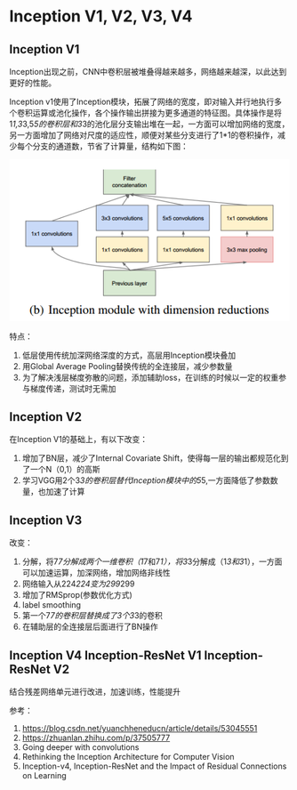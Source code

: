 # Inception V1, V2, V3, V4

## Inception V1

Inception出现之前，CNN中卷积层被堆叠得越来越多，网络越来越深，以此达到更好的性能。

Inception v1使用了Inception模块，拓展了网络的宽度，即对输入并行地执行多个卷积运算或池化操作，各个操作输出拼接为更多通道的特征图。具体操作是将1*1,3*3,5*5的卷积层和3*3的池化层分支输出堆在一起，一方面可以增加网络的宽度，另一方面增加了网络对尺度的适应性，顺便对某些分支进行了1*1的卷积操作，减少每个分支的通道数，节省了计算量，结构如下图：

![1568783944955](../img/1568783944955.png)

特点：

1. 低层使用传统加深网络深度的方式，高层用Inception模块叠加
2. 用Global Average Pooling替换传统的全连接层，减少参数量
3. 为了解决浅层梯度弥散的问题，添加辅助loss，在训练的时候以一定的权重参与梯度传递，测试时无需加

## Inception V2

在Inception V1的基础上，有以下改变：

1. 增加了BN层，减少了Internal Covariate Shift，使得每一层的输出都规范化到了一个N（0,1）的高斯
2. 学习VGG用2个3*3的卷积层替代Inception模块中的5*5,一方面降低了参数数量，也加速了计算

## Inception V3

改变：

1. 分解，将7*7分解成两个一维卷积（1*7和7*1），将3*3分解成（1*3和3*1），一方面可以加速运算，加深网络，增加网络非线性
2. 网络输入从224*224变为299*299
3. 增加了RMSprop(参数优化方式)
4. label smoothing
5. 第一个7*7的卷积层替换成了3个3*3的卷积
6. 在辅助层的全连接层后面进行了BN操作

## Inception V4  Inception-ResNet V1 Inception-ResNet V2

结合残差网络单元进行改进，加速训练，性能提升

参考：

1. <https://blog.csdn.net/yuanchheneducn/article/details/53045551>
2. <https://zhuanlan.zhihu.com/p/37505777>
3. Going deeper with convolutions
4. Rethinking the Inception Architecture for Computer Vision
5. Inception-v4, Inception-ResNet and the Impact of Residual Connections on Learning





